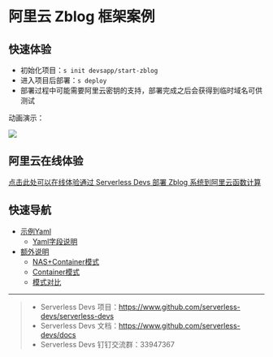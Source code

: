 # 阿里云 Zblog 框架案例

## 快速体验

- 初始化项目：`s init devsapp/start-zblog`
- 进入项目后部署：`s deploy`
- 部署过程中可能需要阿里云密钥的支持，部署完成之后会获得到临时域名可供测试

动画演示：

![]( ./terminal.gif)

## 阿里云在线体验

[点击此处可以在线体验通过 Serverless Devs 部署 Zblog 系统到阿里云函数计算](https://api.aliyun.com/new#/tutorial?action=git_open&git_repo=https://github.com/devsapp/devsapp-cloudshell-example.git&tutorial=tutorial/start-zblog.md)

## 快速导航

- [示例Yaml](https://github.com/devsapp/zblog##示例Yaml)
	- [Yaml字段说明](https://github.com/devsapp/zblog##Yaml字段说明)
- [额外说明](https://github.com/devsapp/zblog##额外说明)
	- [NAS+Container模式](https://github.com/devsapp/zblog##NASContainer模式)
	- [Container模式](https://github.com/devsapp/zblog##Container模式)
	- [模式对比](https://github.com/devsapp/zblog##模式对比)
-----

> - Serverless Devs 项目：https://www.github.com/serverless-devs/serverless-devs   
> - Serverless Devs 文档：https://www.github.com/serverless-devs/docs   
> - Serverless Devs 钉钉交流群：33947367    